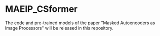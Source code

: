 # MAEIP_CSformer
The code and pre-trained models of the paper "Masked Autoencoders as Image Processors" will be released in this repository.

